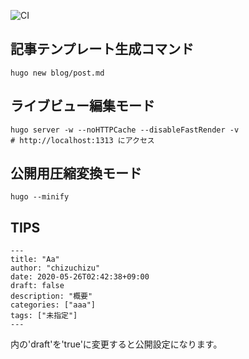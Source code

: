 ![CI](https://github.com/Chizuchizu/chizu_blog_hugo/workflows/CI/badge.svg)
## 記事テンプレート生成コマンド
  
```
hugo new blog/post.md
```
## ライブビュー編集モード
```
hugo server -w --noHTTPCache --disableFastRender -v
# http://localhost:1313 にアクセス
```
## 公開用圧縮変換モード
```
hugo --minify
```

## TIPS
```
---
title: "Aa"
author: "chizuchizu"
date: 2020-05-26T02:42:38+09:00
draft: false
description: "概要"
categories: ["aaa"]
tags: ["未指定"]
---
```
内の'draft'を'true'に変更すると公開設定になります。

